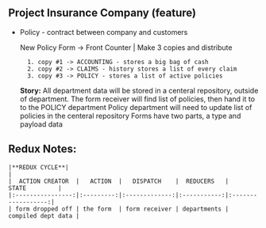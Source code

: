 ## Project Insurance Company (feature)
- Policy - contract between company and customers
     
     New Policy Form -> Front Counter | Make 3 copies and distribute

        1. copy #1 -> ACCOUNTING - stores a big bag of cash
        2. copy #2 -> CLAIMS - history stores a list of every claim
        3. copy #3 -> POLICY - stores a list of active policies

    **Story:** 
    All department data will be stored in a centeral repository, outside of department. 
    The form receiver will find list of policies, then hand it to to the POLICY department
    Policy department will need to update list of policies in the centeral repository
    Forms have two parts, a type and payload data

## Redux Notes:

    |**REDUX CYCLE**|
    |
    |  ACTION CREATOR  |   ACTION  |   DISPATCH    |  REDUCERS   |      STATE         |
    |:----------------:|:---------:|:-------------:|:-----------:|:------------------:|
    | form dropped off | the form  | form receiver | departments | compiled dept data |
  




